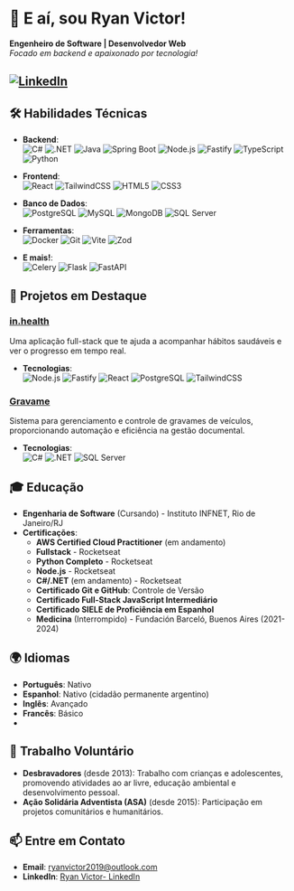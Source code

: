 # 👋 E aí, sou Ryan Victor!

**Engenheiro de Software | Desenvolvedor Web**  
_Focado em backend e apaixonado por tecnologia!_

[![LinkedIn](https://img.shields.io/badge/LinkedIn-blue?style=for-the-badge&logo=linkedin)](https://www.linkedin.com/in/ryanvictor)  
---

## 🛠️ **Habilidades Técnicas**

- **Backend**:  
  ![C#](https://img.shields.io/badge/C%23-239120?style=for-the-badge&logo=c-sharp&logoColor=white) ![.NET](https://img.shields.io/badge/.NET-512BD4?style=for-the-badge&logo=dotnet&logoColor=white) ![Java](https://img.shields.io/badge/Java-007396?style=for-the-badge&logo=openjdk&logoColor=white) ![Spring Boot](https://img.shields.io/badge/Spring_Boot-6DB33F?style=for-the-badge&logo=springboot&logoColor=white) ![Node.js](https://img.shields.io/badge/Node.js-43853D?style=for-the-badge&logo=node.js&logoColor=white) ![Fastify](https://img.shields.io/badge/Fastify-202020?style=for-the-badge&logo=fastify&logoColor=white) ![TypeScript](https://img.shields.io/badge/TypeScript-007ACC?style=for-the-badge&logo=typescript&logoColor=white) ![Python](https://img.shields.io/badge/Python-FFD43B?style=for-the-badge&logo=python&logoColor=blue)  
  
- **Frontend**:  
  ![React](https://img.shields.io/badge/React-20232A?style=for-the-badge&logo=react&logoColor=61DAFB) ![TailwindCSS](https://img.shields.io/badge/Tailwind_CSS-38B2AC?style=for-the-badge&logo=tailwind-css&logoColor=white) ![HTML5](https://img.shields.io/badge/HTML5-E34F26?style=for-the-badge&logo=html5&logoColor=white) ![CSS3](https://img.shields.io/badge/CSS3-1572B6?style=for-the-badge&logo=css3&logoColor=white)  
  
- **Banco de Dados**:  
  ![PostgreSQL](https://img.shields.io/badge/PostgreSQL-316192?style=for-the-badge&logo=postgresql&logoColor=white) ![MySQL](https://img.shields.io/badge/MySQL-4479A1?style=for-the-badge&logo=mysql&logoColor=white) ![MongoDB](https://img.shields.io/badge/MongoDB-47A248?style=for-the-badge&logo=mongodb&logoColor=white) ![SQL Server](https://img.shields.io/badge/SQL%20Server-CC2927?style=for-the-badge&logo=microsoft-sql-server&logoColor=white)  
  
- **Ferramentas**:  
  ![Docker](https://img.shields.io/badge/Docker-2496ED?style=for-the-badge&logo=docker&logoColor=white) ![Git](https://img.shields.io/badge/Git-F05032?style=for-the-badge&logo=git&logoColor=white) ![Vite](https://img.shields.io/badge/Vite-646CFF?style=for-the-badge&logo=vite&logoColor=white) ![Zod](https://img.shields.io/badge/Zod-20232A?style=for-the-badge&logo=typescript&logoColor=white)  
  
- **E mais!**:  
  ![Celery](https://img.shields.io/badge/Celery-37814A?style=for-the-badge&logo=celery&logoColor=white) ![Flask](https://img.shields.io/badge/Flask-000000?style=for-the-badge&logo=flask&logoColor=white) ![FastAPI](https://img.shields.io/badge/FastAPI-005571?style=for-the-badge&logo=fastapi&logoColor=white)  
  
## 🚀 **Projetos em Destaque**

### [in.health](https://github.com/ryanzinhim/in.health)
Uma aplicação full-stack que te ajuda a acompanhar hábitos saudáveis e ver o progresso em tempo real.  
- **Tecnologias**:  
  ![Node.js](https://img.shields.io/badge/Node.js-43853D?style=for-the-badge&logo=node.js&logoColor=white) ![Fastify](https://img.shields.io/badge/Fastify-202020?style=for-the-badge&logo=fastify&logoColor=white) ![React](https://img.shields.io/badge/React-20232A?style=for-the-badge&logo=react&logoColor=61DAFB) ![PostgreSQL](https://img.shields.io/badge/PostgreSQL-316192?style=for-the-badge&logo=postgresql&logoColor=white) ![TailwindCSS](https://img.shields.io/badge/Tailwind_CSS-38B2AC?style=for-the-badge&logo=tailwind-css&logoColor=white)  

### [Gravame](https://github.com/ryanzinhim/gravame)
Sistema para gerenciamento e controle de gravames de veículos, proporcionando automação e eficiência na gestão documental.  
- **Tecnologias**:  
  ![C#](https://img.shields.io/badge/C%23-239120?style=for-the-badge&logo=c-sharp&logoColor=white) ![.NET](https://img.shields.io/badge/.NET-512BD4?style=for-the-badge&logo=dotnet&logoColor=white) ![SQL Server](https://img.shields.io/badge/SQL%20Server-CC2927?style=for-the-badge&logo=microsoft-sql-server&logoColor=white)  

## 🎓 **Educação**

- **Engenharia de Software** (Cursando) - Instituto INFNET, Rio de Janeiro/RJ
- **Certificações**:
  - **AWS Certified Cloud Practitioner** (em andamento)
  - **Fullstack** - Rocketseat
  - **Python Completo** - Rocketseat
  - **Node.js** - Rocketseat
  - **C#/.NET** (em andamento) - Rocketseat
  - **Certificado Git e GitHub**: Controle de Versão
  - **Certificado Full-Stack JavaScript Intermediário**
  - **Certificado SIELE de Proficiência em Espanhol**
  - **Medicina** (Interrompido) - Fundación Barceló, Buenos Aires (2021-2024)
  
## 🌍 **Idiomas**

- **Português**: Nativo
- **Espanhol**: Nativo (cidadão permanente argentino)
- **Inglês**: Avançado
- **Francês**: Básico
- 
## 🤝 **Trabalho Voluntário**

- **Desbravadores** (desde 2013): Trabalho com crianças e adolescentes, promovendo atividades ao ar livre, educação ambiental e desenvolvimento pessoal.
- **Ação Solidária Adventista (ASA)** (desde 2015): Participação em projetos comunitários e humanitários.

## 📫 **Entre em Contato**

- **Email**: [ryanvictor2019@outlook.com](mailto:ryanvictor2019@outlook.com)
- **LinkedIn**: [Ryan Victor- LinkedIn](https://www.linkedin.com/in/ryanvictor)

